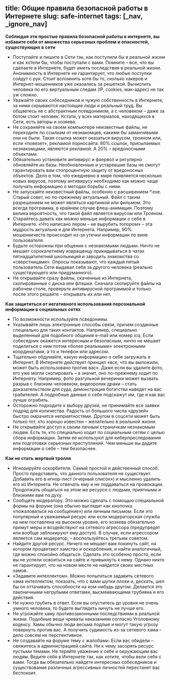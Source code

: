 title: Общие правила безопасной работы в Интернете
slug: safe-internet
tags: [_nav, _ignore_nav]
---

__Соблюдая эти простые правила безопасной работы в интернете, вы избавите себя от множества серьезных проблем и опасностей, существующих в сети__

- Поступайте и пишите в Сети так, как поступили бы в реальной жизни и как хотели бы, чтобы поступали с вами. Помните – все, что вы сделаете в Интернете, будет иметь последствия в реальной жизни. Анонимность в Интернете не гарантирует, что любые поступки сойдут с рук. Стоит вспомнить хотя бы то, сколько хакеров и Интернет-мошенников уже оказались за решеткой. Вычислить человека по его виртуальным следам (IP, cookies, мак-адрес) не так уж сложно.
- Уважайте своих собеседников и чужую собственность в Интернете, за ними скрываются настоящие люди и реальный труд. Вы общаетесь не с абстрактным псевдонимом, а с человеком – даже за ботом стоит человек. Кстати, у всех материалов, находящихся в Сети, есть авторы и хозяева.
- Не сохраняйте на своем компьютере неизвестные файлы, не переходите по ссылкам от незнакомцев, какими бы заманчивыми они не были. Такая ссылка может оказаться вирусом, трояном или, если «повезет», рекламой порносайта. 80% ссылок, присылаемых незнакомцами, являются рекламой. А 20% – вредоносными объектами.
- Обязательно установите антивирус и фаервол и регулярно обновляйте их базы. Необновленные и устаревшие базы не смогут гарантировать вам стопроцентную защиту от вредоносных объектов. Дело в том, что ежедневно в мире появляется несколько новых вирусов, поэтому антивирусу необходимо как можно чаще получать информацию о методах борьбы с ними.
- Не запускайте неизвестный файлы, особенно с расширением *.exe. Старый совет, но по-прежнему актуальный. Файл с таким разрешением не может являться картинкой или фильмом. Это всегда программа, в крайнем случае флеш-анимация. Поэтому велика вероятность, что такой файл является вирусом или Трояном.
- Старайтесь давать как можно меньше информации о себе в Интернете. «Что написано пером – не вырубить топором» – эта мудрость актуальна и для Интернета. Например, 90% мошенничеств происходит из-за утечки информации по вине пользователя.
- Будьте осторожны при общении с незнакомыми людьми. Ничто не мешает сорокалетнему извращенцу прикидываться в чатах пятнадцатилетней школьницей и заводить знакомства со «сверстницами». Опросы показывают, что каждый пятый пользователь Сети выдавал себя за другого человека (реально существующего или придуманного).
- Не открывайте сразу файлы, скаченные из Интернета, скопированные с диска или флэшки. Сначала скопируйте файлы на рабочем столе, проверьте антивирусной программой и только после этого решайте – открывать их или нет.

__Как защититься от негативного использования персональной информации в социальных сетях__

- По возможности используйте псведонимы.
- Указывайте лишь электронные способы связи, причем созданные специально для таких контактов. Например, специально выделенный для подобного общения e-mail или номер icq. Если собеседник окажется интересным и безопасным, ничто не мешает поделиться с ним потом «более реальными» электронными координатами, а то и телефон или адресом.
- Тщательно обдумайте, какую информацию о себе загружать в Интернет. В Интернете действует принцип «все, что вы выложили, может быть использовано против вас». Даже если вы удалите фото, его уже могли скопировать – а значит, оно по-прежнему ходит по Интернету. Например, фото разгульной вечеринки может вызвать разрыв с близким человеком, видеоролик драки – стать доказательством для суда, демонстрация богатства наведет на вас грабителей. А подробные данные о себе подскажут им, где и как вас лучше ограбить.
- Осторожно подходите к выбору друзей, не принимайте все заявки подряд для количества. Радость от большого числа «друзей» быстро омрачится неприятностями. Другом в соцсети может быть только тот, кто хорошо известен – желательно в реальной жизни.
- Не открывайте доступ к своим личным страничкам незнакомым людям. Есть те, кто специально ходит по социальным сетям с целью сбора информации. Затем ее используют для киберпреследования или подготовки серьезных преступлений. Чем меньше вы дадите информации о себе – тем безопаснее.

__Как не стать жертвой тролля__

- Игнорируйте оскорбителя. Самый простой и действенный способ. Просто представить, что данного пользователя не существует. Добавить его в игнор-лист («черный список») и мысленно удалить его из Интернета. Не отвечать ему и не поддаваться на провокации. Продолжать общаться на этом же ресурсе с людьми, приятными и близкими вам по духу.
- Сообщите модератору. Это можно сделать с помощью специальной формы на форуме (она обычно выглядит как кнопочка «пожаловаться на сообщение») или личным письмом. Если это популярный и уважаемый ресурс или если модераторская служба на нем поставлена на высоком уровне, его хозяева обязательно примут меры и воздействуют на сетевого агрессора (предупредят или вообще заблокируют ему доступ). В случае, если агрессором является сам модератор, – воспользуйтесь третьим советом.
- Найдите другой ресурс. Ничего не мешает вам покинуть сайт, на котором процветают хамство и оскорбления, и найти аналогичный, где можно спокойно общаться. Сделать это особенно просто, если вы не успели освоиться на сайте и привыкнуть к нему. Однако никто не гарантирует, что на новом месте не найдется своих местных хамов.
- «Задавите интеллектом». Можно попытаться задавить сетевого хама интеллектом, показать, что с вами шутки плохи и, дескать, шел бы он оттачивать способности на ком-нибудь другом. Делается это лаконичными негрубыми ответами, высмеивающими грубияна и его действия.
- Не нужно грубить в ответ. Если вы опуститесь до уровня не очень умного человека, то будете выглядеть ничуть не лучше его.
- Не угрожайте хаму противозаконными последствиями в реальной жизни. Подобные вещи чреваты наказанием согласно Уголовному кодексу. Хамы обычно люди весьма подлые и могут такую угрозу повернуть против вас. А получить судимость из-за сетевого хама – дело совсем не перспективное.
- Не создавайте на форуме тему с жалобами. Если вас обидели – свяжитесь в администрацией сайта. Ни к чему засорять ресурс пустыми темами. Не теряйте уважение к себе и окружающим вас людям. Ведите себя в Интернете так, как хотите, чтобы вели себя с вами. Тогда вы обязательно найдете интересных собеседников и существование различных агрессивных личностей перестанет вас беспокоит.
